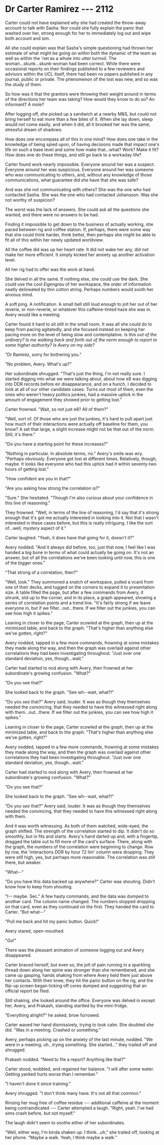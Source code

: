 # Dr Carter Ramirez --- 2112

Carter could not have explained why she had created the throw-away account to talk with Sasha. Nor could she fully explain the panic that washed over her, strong enough for her to immediately log out and wipe both account and sim.

All she could explain was that Sasha's simple questioning had thrown her estimate of what might be going on within both the dynamic of the team as well as within the 'net as a whole into utter turmoil. The woman...skunk...skunk-woman had been correct. While there were occasional reports on their findings published to a few reviewers and advisors within the UCL itself, there had been no papers published in any journal, public or private. The phenomenon of the lost was new, and so was the study of them.

So how was it that the grantors were throwing their weight around in terms of the directions her team was taking? How would they know to do so? An informant? A mole?

After logging off, she picked up a sandwich at a nearby M&S, but could not bring herself to eat more than a few bites of it. When she lay down, sleep would not come easily, and when it did, all it brooked her was the same, stressful dream of shadows.

How does one encompass all of this in one mind? How does one take in the knowledge of being spied upon, of having decisions made that impact one's life on such a base level and some how make that...what? Work? Make it fit? How does one do these things, and still go back to a workaday life?

Carter found work nearly impossible. Everyone around her was a suspect. Everyone around her was suspicious. Everyone around her was someone who was communicating to others, and, without any knowledge of those communications, what guarantee did she have that she was safe?

And was she not communicating with others? She was the one who had contacted Sasha. She was the one who had contacted Johansson. Was she not worthy of suspicion?

The worst was the lack of answers. She could ask all the questions she wanted, and there were no answers to be had.

Finding it impossible to get down to the business of actually working, she paced between rig and coffee station. If, perhaps, there were some way that she could think harder, think better, then perhaps she might be able to fit all of this within her newly updated worldview.

All the coffee did was up her heart rate. It did not wake her any, did not make her more efficient. It simply kicked her anxiety up another activation level.

All her rig had to offer was the work at hand.

She delved in all the same. If nothing else, she could use the dark. She could use the cool *Eigengrau* of her workspace, the order of information neatly delineated by thin cotton string. Perhaps numbers would sooth her anxious mind.

A soft ping. A notification. A small bell still loud enough to jolt her out of her reverie, or non-reverie, or whatever this caffeine-tinted haze she was in. Avery would like a meeting.

Carter found it hard to sit still in the small room. It was all she could do to keep from pacing agitatedly, and she focused instead on keeping her pacing more on the level of being slow and contemplative. *Is this out of the ordinary? Is me walking back and forth out of the norm enough to report to some higher authority? Is Avery on my side?*

"Dr Ramirez, sorry for bothering you."

"No problem, Avery. What's up?"

Her subordinate shrugged. "That's just the thing, I'm not really sure. I started digging into what we were talking about, about how e8 was digging into DDR records before eir disappearance, and on a hunch, I decided to look at all of our other candidate cases. Turns out most of them, even the ones who weren't heavy politics junkies, had a massive uptick in the amount of engagement they showed prior to getting lost."

Carter frowned. "Wait, so not just e8? All of them?"

"Well, sort of. Of those who are just the junkies, it's hard to pull apart just how much of their interactions were actually off baseline for them, you know? A set that large, a slight increase might not be that out of the norm. Still, it's there."

"Do you have a starting point for these increases?"

"Nothing in particular. In absolute terms, no." Avery's smile was wry. "Perhaps obviously. Everyone got lost at different times. Relatively, though, maybe. It looks like everyone who had this uptick had it within seventy-two hours of getting lost."

"How confident are you in that?"

"Are you asking how strong the correlation is?"

"Sure." She hesitated. "Though I'm also curious about your confidence in this line of reasoning."

They frowned. "Well, in terms of the line of reasoning, I'd say that it's strong enough that it's got me actually interested in looking into it. Not that I wasn't interested in these cases before, but this is really intriguing. I like the sort of...well, mystery aspect of it."

Carter laughed. "Yeah, it does have that going for it, doesn't it?"

Avery nodded. "And it always did before, too, just that now, I feel like I was handed a big bone in terms of what could actually be going on. It's not an answer, but of all the correlations we've been looking until now, this is one of the bigger ones."

"That strong of a correlation, then?"

"Well, look." They summoned a snatch of workspace, pulled a vcard from one of their decks, and tugged on the corners to expand it to presentation size. A table filled the page, but after a few commands from Avery, it shrunk, slid up to the corner, and in its place, a graph appeared, showing a series of correlation points and a trend line. "It's fairly strong if we leave everyone in, but if we filter...out...there. If we filter out the junkies, you can see how high it spikes."

Leaning in closer to the page, Carter scowled at the graph, then up at the minimized table, and back to the graph. "That's higher than anything else we've gotten, right?"

Avery nodded, tapped in a few more commands, frowning at some mistakes they made along the way, and then the graph was overlaid against other correlations they had been investigating throughout. "Just over one standard deviation, yes, though...wait."

Carter had started to nod along with Avery, then frowned at her subordinate's growing confusion. "What?"

"Do you see that?"

She looked back to the graph. "See wh--wait, what?!"

"Do you *see* that?" Avery said, louder. It was as though they themselves needed the convincing, that they needed to have this witnessed right along with them...out...there. If we filter out the junkies, you can see how high it spikes."

Leaning in closer to the page, Carter scowled at the graph, then up at the minimized table, and back to the graph. "That's higher than anything else we've gotten, right?"

Avery nodded, tapped in a few more commands, frowning at some mistakes they made along the way, and then the graph was overlaid against other correlations they had been investigating throughout. "Just over one standard deviation, yes, though...wait."

Carter had started to nod along with Avery, then frowned at her subordinate's growing confusion. "What?"

"Do you see that?"

She looked back to the graph. "See wh--wait, what?!"

"Do you *see* that?" Avery said, louder. It was as though they themselves needed the convincing, that they needed to have this witnessed right along with them.

And it was worth witnessing. As both of them watched, wide-eyed, the graph shifted. The strength of the correlation started to dip. It didn't do so smoothly, but in fits and starts. Avery's hand darted up and, with a fingertip, dragged the table out to fill more of the card's surface. There, along with the graph, the numbers of the correlation were beginning to change. Row by row, the 'interactions DDR by hour 72 lim' column were dropping. They were still high, yes, but perhaps more reasonable. The correlation was still there, but weaker.

"What--"

"Do you have this data backed up anywhere?" Carter was shouting. Didn't know how to keep from shouting.

"I-- maybe. Sec." A few hasty commands, and the data was dumped to another card. The column name changed. The numbers stopped dropping on that card, even as they continued on the first. They handed the card to Carter. "But what--"

"Pull me back and hit my panic button. Quick!"

Avery stared, open-mouthed.

"*Go!*"

There was the pleasant animation of someone logging out and Avery disappeared.

Carter braced herself, but even so, the jolt of pain running in a sparkling thread down along her spine was stronger than she remembered, and she came up gasping, hands shaking from where Avery held them just above her contacts. With their knee, they hit the panic button on the rig, and the flip-up screen began ticking off cores dumped and suggesting that an official report be filed.

Still shaking, she looked around the office. Everyone was delved in except her, Avery, and Prakash, standing startled by the mini-fridge.

"Everything alright?" he asked, brow furrowed.

Carter waved her hand dismissively, trying to look calm. She doubted she did. "Was in a meeting. Crashed or something."

Avery, perhaps picking up on the anxiety of the last minute, nodded. "We were in a meeting, uh...trying something. She started..." they trailed off and shrugged.

Prakash nodded. "Need to file a report? Anything like that?"

Carter stood, wobbled, and regained her balance. "I will after some water. Getting yanked hurts worse than I remember."

"I haven't done it since training."

Avery shrugged. "I don't think many have. It's not all that common."

Rinsing her mug free of coffee residue --- additional caffeine at the moment being contraindicated --- Carter attempted a laugh. "Right, yeah. I've had sims crash before, but not myself."

The laugh didn't seem to soothe either of her subordinates.

"Well, either way, I'm kinda shaken up. I think...uh," she trailed off, looking at her phone. "Maybe a walk. Yeah, I think maybe a walk."


